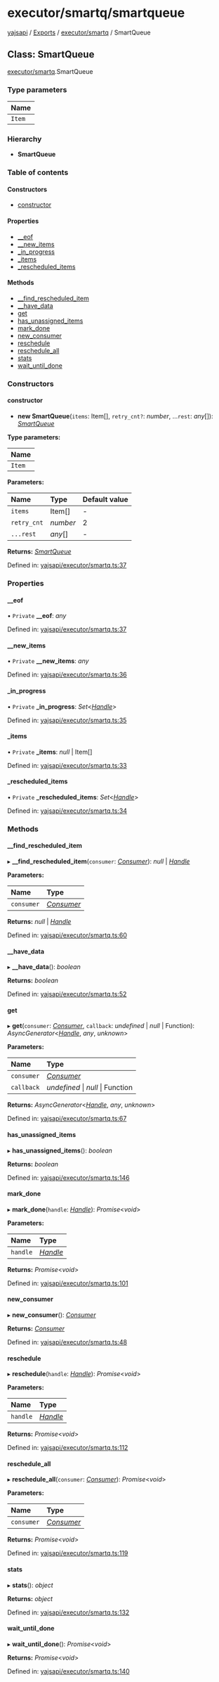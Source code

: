 # executor/smartq/smartqueue

[yajsapi](https://github.com/golemfactory/yagna-docs/tree/9699eb3e934dbc2c15063c37bc7a317a2c47fef4/yajsapi/README.md) / [Exports](https://github.com/golemfactory/yagna-docs/tree/9699eb3e934dbc2c15063c37bc7a317a2c47fef4/yajsapi/modules.md) / [executor/smartq](../yajsapi-2/executor_smartq.md) / SmartQueue

## Class: SmartQueue

[executor/smartq](../yajsapi-2/executor_smartq.md).SmartQueue

### Type parameters

| Name |
| :--- |
| `Item` |

### Hierarchy

* **SmartQueue**

### Table of contents

#### Constructors

* [constructor](executor_smartq.smartqueue.md#constructor)

#### Properties

* [\_\_eof](executor_smartq.smartqueue.md#__eof)
* [\_\_new\_items](executor_smartq.smartqueue.md#__new_items)
* [\_in\_progress](executor_smartq.smartqueue.md#_in_progress)
* [\_items](executor_smartq.smartqueue.md#_items)
* [\_rescheduled\_items](executor_smartq.smartqueue.md#_rescheduled_items)

#### Methods

* [\_\_find\_rescheduled\_item](executor_smartq.smartqueue.md#__find_rescheduled_item)
* [\_\_have\_data](executor_smartq.smartqueue.md#__have_data)
* [get](executor_smartq.smartqueue.md#get)
* [has\_unassigned\_items](executor_smartq.smartqueue.md#has_unassigned_items)
* [mark\_done](executor_smartq.smartqueue.md#mark_done)
* [new\_consumer](executor_smartq.smartqueue.md#new_consumer)
* [reschedule](executor_smartq.smartqueue.md#reschedule)
* [reschedule\_all](executor_smartq.smartqueue.md#reschedule_all)
* [stats](executor_smartq.smartqueue.md#stats)
* [wait\_until\_done](executor_smartq.smartqueue.md#wait_until_done)

### Constructors

#### constructor

+ **new SmartQueue**\(`items`: Item\[\], `retry_cnt?`: _number_, ...`rest`: _any_\[\]\): [_SmartQueue_](executor_smartq.smartqueue.md)

**Type parameters:**

| Name |
| :--- |
| `Item` |

**Parameters:**

| Name | Type | Default value |
| :--- | :--- | :--- |
| `items` | Item\[\] | - |
| `retry_cnt` | _number_ | 2 |
| `...rest` | _any_\[\] | - |

**Returns:** [_SmartQueue_](executor_smartq.smartqueue.md)

Defined in: [yajsapi/executor/smartq.ts:37](https://github.com/golemfactory/yajsapi/blob/0a8d8c8/yajsapi/executor/smartq.ts#L37)

### Properties

#### \_\_eof

• `Private` **\_\_eof**: _any_

Defined in: [yajsapi/executor/smartq.ts:37](https://github.com/golemfactory/yajsapi/blob/0a8d8c8/yajsapi/executor/smartq.ts#L37)

#### \_\_new\_items

• `Private` **\_\_new\_items**: _any_

Defined in: [yajsapi/executor/smartq.ts:36](https://github.com/golemfactory/yajsapi/blob/0a8d8c8/yajsapi/executor/smartq.ts#L36)

#### \_in\_progress

• `Private` **\_in\_progress**: _Set_&lt;[_Handle_](executor_smartq.handle.md)&gt;

Defined in: [yajsapi/executor/smartq.ts:35](https://github.com/golemfactory/yajsapi/blob/0a8d8c8/yajsapi/executor/smartq.ts#L35)

#### \_items

• `Private` **\_items**: _null_ \| Item\[\]

Defined in: [yajsapi/executor/smartq.ts:33](https://github.com/golemfactory/yajsapi/blob/0a8d8c8/yajsapi/executor/smartq.ts#L33)

#### \_rescheduled\_items

• `Private` **\_rescheduled\_items**: _Set_&lt;[_Handle_](executor_smartq.handle.md)&gt;

Defined in: [yajsapi/executor/smartq.ts:34](https://github.com/golemfactory/yajsapi/blob/0a8d8c8/yajsapi/executor/smartq.ts#L34)

### Methods

#### \_\_find\_rescheduled\_item

▸ **\_\_find\_rescheduled\_item**\(`consumer`: [_Consumer_](executor_smartq.consumer.md)\): _null_ \| [_Handle_](executor_smartq.handle.md)

**Parameters:**

| Name | Type |
| :--- | :--- |
| `consumer` | [_Consumer_](executor_smartq.consumer.md) |

**Returns:** _null_ \| [_Handle_](executor_smartq.handle.md)

Defined in: [yajsapi/executor/smartq.ts:60](https://github.com/golemfactory/yajsapi/blob/0a8d8c8/yajsapi/executor/smartq.ts#L60)

#### \_\_have\_data

▸ **\_\_have\_data**\(\): _boolean_

**Returns:** _boolean_

Defined in: [yajsapi/executor/smartq.ts:52](https://github.com/golemfactory/yajsapi/blob/0a8d8c8/yajsapi/executor/smartq.ts#L52)

#### get

▸ **get**\(`consumer`: [_Consumer_](executor_smartq.consumer.md), `callback`: _undefined_ \| _null_ \| Function\): _AsyncGenerator_&lt;[_Handle_](executor_smartq.handle.md), _any_, _unknown_&gt;

**Parameters:**

| Name | Type |
| :--- | :--- |
| `consumer` | [_Consumer_](executor_smartq.consumer.md) |
| `callback` | _undefined_ \| _null_ \| Function |

**Returns:** _AsyncGenerator_&lt;[_Handle_](executor_smartq.handle.md), _any_, _unknown_&gt;

Defined in: [yajsapi/executor/smartq.ts:67](https://github.com/golemfactory/yajsapi/blob/0a8d8c8/yajsapi/executor/smartq.ts#L67)

#### has\_unassigned\_items

▸ **has\_unassigned\_items**\(\): _boolean_

**Returns:** _boolean_

Defined in: [yajsapi/executor/smartq.ts:146](https://github.com/golemfactory/yajsapi/blob/0a8d8c8/yajsapi/executor/smartq.ts#L146)

#### mark\_done

▸ **mark\_done**\(`handle`: [_Handle_](executor_smartq.handle.md)\): _Promise_&lt;_void_&gt;

**Parameters:**

| Name | Type |
| :--- | :--- |
| `handle` | [_Handle_](executor_smartq.handle.md) |

**Returns:** _Promise_&lt;_void_&gt;

Defined in: [yajsapi/executor/smartq.ts:101](https://github.com/golemfactory/yajsapi/blob/0a8d8c8/yajsapi/executor/smartq.ts#L101)

#### new\_consumer

▸ **new\_consumer**\(\): [_Consumer_](executor_smartq.consumer.md)

**Returns:** [_Consumer_](executor_smartq.consumer.md)

Defined in: [yajsapi/executor/smartq.ts:48](https://github.com/golemfactory/yajsapi/blob/0a8d8c8/yajsapi/executor/smartq.ts#L48)

#### reschedule

▸ **reschedule**\(`handle`: [_Handle_](executor_smartq.handle.md)\): _Promise_&lt;_void_&gt;

**Parameters:**

| Name | Type |
| :--- | :--- |
| `handle` | [_Handle_](executor_smartq.handle.md) |

**Returns:** _Promise_&lt;_void_&gt;

Defined in: [yajsapi/executor/smartq.ts:112](https://github.com/golemfactory/yajsapi/blob/0a8d8c8/yajsapi/executor/smartq.ts#L112)

#### reschedule\_all

▸ **reschedule\_all**\(`consumer`: [_Consumer_](executor_smartq.consumer.md)\): _Promise_&lt;_void_&gt;

**Parameters:**

| Name | Type |
| :--- | :--- |
| `consumer` | [_Consumer_](executor_smartq.consumer.md) |

**Returns:** _Promise_&lt;_void_&gt;

Defined in: [yajsapi/executor/smartq.ts:119](https://github.com/golemfactory/yajsapi/blob/0a8d8c8/yajsapi/executor/smartq.ts#L119)

#### stats

▸ **stats**\(\): _object_

**Returns:** _object_

Defined in: [yajsapi/executor/smartq.ts:132](https://github.com/golemfactory/yajsapi/blob/0a8d8c8/yajsapi/executor/smartq.ts#L132)

#### wait\_until\_done

▸ **wait\_until\_done**\(\): _Promise_&lt;_void_&gt;

**Returns:** _Promise_&lt;_void_&gt;

Defined in: [yajsapi/executor/smartq.ts:140](https://github.com/golemfactory/yajsapi/blob/0a8d8c8/yajsapi/executor/smartq.ts#L140)

